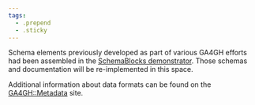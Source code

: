 ```yaml
---
tags:
  - .prepend
  - .sticky
---
```


Schema elements previously developed as part of various GA4GH efforts had been assembled in the [SchemaBlocks demonstrator](https://ga4gh-metadata.github.io/SchemaBlocks/). Those schemas and documentation will be re-implemented in this space.

Additional information about data formats can be found on the [GA4GH::Metadata](https://ga4gh-metadata.github.io) site.
